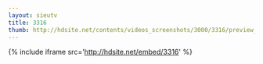 ```yaml
---
layout: sieutv
title: 3316
thumb: http://hdsite.net/contents/videos_screenshots/3000/3316/preview_360p.mp4.jpg
---
```

{% include iframe src='http://hdsite.net/embed/3316' %}
 
